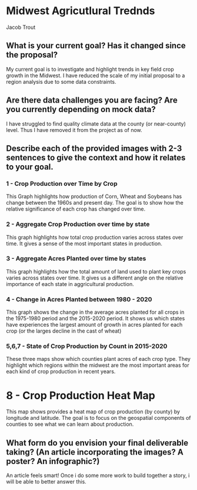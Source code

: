 # Midwest Agricutlural Trednds

Jacob Trout

## What is your current goal? Has it changed since the proposal?

My current goal is to investigate and highlight trends in key field crop growth in the Midwest. I have reduced the scale of my initial proposal to a region analysis due to some data constraints. 

## Are there data challenges you are facing? Are you currently depending on mock data?

I have struggled to find quality climate data at the county (or near-county) level. Thus I have removed it from the project as of now. 

## Describe each of the provided images with 2-3 sentences to give the context and how it relates to your goal.

### 1 - Crop Production over Time by Crop
This Graph highlights how production of Corn, Wheat and Soybeans has change between the 1960s and present day. The goal is to show how the relative significance of each crop has changed over time.

### 2 - Aggregate Crop Production over time by state
This graph highlights how total crop production varies across states over time. It gives a sense of the most important states in production.

### 3 - Aggregate Acres Planted over time by states
This graph highlights how the total amount of land used to plant key crops varies across states over time. It gives us a different angle on the relative importance of each state in aggricultural production.

### 4 - Change in Acres Planted between 1980 - 2020
This graph shows the change in the average acres planted for all crops in the 1975-1980 period and the 2015-2020 period. It shows us which states have experiences the largest amount of growth in acres planted for each crop (or the larges decline in the cast of wheat)

### 5,6,7 - State of Crop Production by Count in 2015-2020
These three maps show which counties plant acres of each crop type. They highlight which regions within the midwest are the most important areas for each kind of crop production in recent years.

# 8 - Crop Production Heat Map
This map shows provides a heat map of crop production (by county) by longitude and latitude. The goal is to focus on the geospatial components of counties to see what we can learn about production.

## What form do you envision your final deliverable taking? (An article incorporating the images? A poster? An infographic?)

An article feels smart! Once i do some more work to build together a story, i will be able to better answer this.